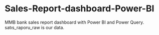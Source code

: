 # Sales-Report-dashboard-Power-BI
MMB bank sales report dashboard with Power BI and Power Query. satıs_raporu_raw is our data.
